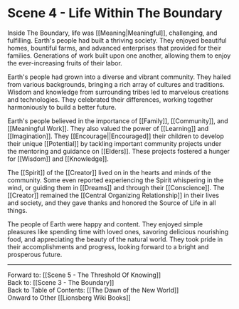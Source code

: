 # Scene 4 - Life Within The Boundary

Inside The Boundary, life was [[Meaning|Meaningful]], challenging, and fulfilling. Earth's people had built a thriving society. They enjoyed beautiful homes, bountiful farms, and advanced enterprises that provided for their families. Generations of work built upon one another, allowing them to enjoy the ever-increasing fruits of their labor.

Earth's people had grown into a diverse and vibrant community. They hailed from various backgrounds, bringing a rich array of cultures and traditions. Wisdom and knowledge from surrounding tribes led to marvelous creations and technologies. They celebrated their differences, working together harmoniously to build a better future.

Earth's people believed in the importance of [[Family]], [[Community]], and [[Meaningful Work]].  They also valued the power of [[Learning]] and [[Imagination]]. They [[Encourage||Encouraged]] their children to develop their unique [[Potential]] by tackling important community projects under the mentoring and guidance on [[Elders]]. These projects fostered a hunger for [[Wisdom]] and [[Knowledge]].

The [[Spirit]] of the [[Creator]] lived on in the hearts and minds of the community. Some even reported experiencing the Spirit whispering in the wind, or guiding them in [[Dreams]] and through their [[Conscience]]. The [[Creator]] remained the [[Central Organizing Relationship]] in their lives and society, and they gave thanks and honored the Source of Life in all things.

The people of Earth were happy and content. They enjoyed simple pleasures like spending time with loved ones, savoring delicious nourishing food, and appreciating the beauty of the natural world. They took pride in their accomplishments and progress, looking forward to a bright and prosperous future.

___
Forward to: [[Scene 5 - The Threshold Of Knowing]]  
Back to: [[Scene 3 - The Boundary]]  
Back to Table of Contents: [[The Dawn of the New World]]  
Onward to Other [[Lionsberg Wiki Books]]  